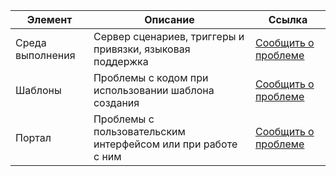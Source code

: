 Элемент | Описание | Ссылка
---------|-------|-----------
Среда выполнения | Сервер сценариев, триггеры и привязки, языковая поддержка | [Сообщить о проблеме](https://github.com/Azure/azure-webjobs-sdk-script/issues)
Шаблоны | Проблемы с кодом при использовании шаблона создания | [Сообщить о проблеме](https://github.com/Azure/azure-webjobs-sdk-templates/issues)
Портал | Проблемы с пользовательским интерфейсом или при работе с ним | [Сообщить о проблеме](https://github.com/ProjectKudu/WebJobsPortal/issues)

<!---HONumber=AcomDC_0413_2016-->